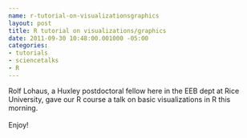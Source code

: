 ```yaml
--- 
name: r-tutorial-on-visualizationsgraphics
layout: post
title: R tutorial on visualizations/graphics
date: 2011-09-30 10:48:00.001000 -05:00
categories: 
- tutorials
- sciencetalks
- R
---
```

Rolf Lohaus, a Huxley postdoctoral fellow here in the EEB dept at Rice University, gave our R course a talk on basic visualizations in R this morning.<br /><br />Enjoy!<br /><br /><br /><script src="https://gist.github.com/1254174.js?file=visualizations_tutorial.R"></script>
